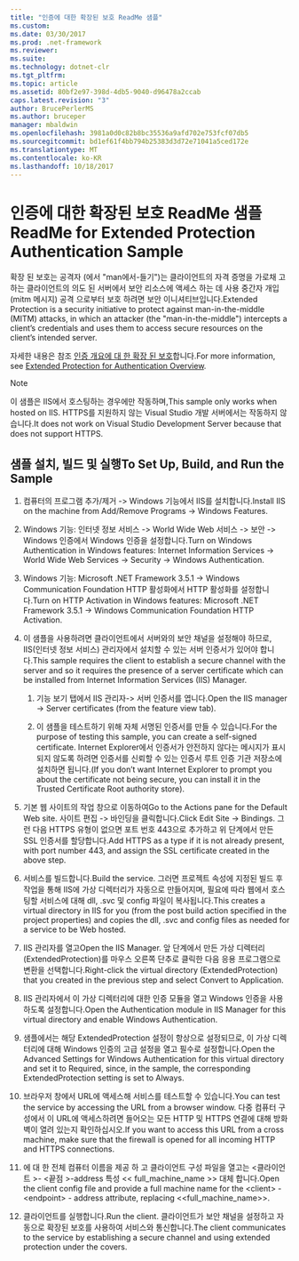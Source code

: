 ```yaml
---
title: "인증에 대한 확장된 보호 ReadMe 샘플"
ms.custom: 
ms.date: 03/30/2017
ms.prod: .net-framework
ms.reviewer: 
ms.suite: 
ms.technology: dotnet-clr
ms.tgt_pltfrm: 
ms.topic: article
ms.assetid: 80bf2e97-398d-4db5-9040-d96478a2ccab
caps.latest.revision: "3"
author: BrucePerlerMS
ms.author: bruceper
manager: mbaldwin
ms.openlocfilehash: 3981a0d0c82b8bc35536a9afd702e753fcf07db5
ms.sourcegitcommit: bd1ef61f4bb794b25383d3d72e71041a5ced172e
ms.translationtype: MT
ms.contentlocale: ko-KR
ms.lasthandoff: 10/18/2017
---
```

# <a name="readme-for-extended-protection-authentication-sample"></a><span data-ttu-id="a2657-102">인증에 대한 확장된 보호 ReadMe 샘플</span><span class="sxs-lookup"><span data-stu-id="a2657-102">ReadMe for Extended Protection Authentication Sample</span></span>
<span data-ttu-id="a2657-103">확장 된 보호는 공격자 (에서 "man에서-들기")는 클라이언트의 자격 증명을 가로채 고 하는 클라이언트의 의도 된 서버에서 보안 리소스에 액세스 하는 데 사용 중간자 개입 (mitm 메시지) 공격 으로부터 보호 하려면 보안 이니셔티브입니다.</span><span class="sxs-lookup"><span data-stu-id="a2657-103">Extended Protection is a security initiative to protect against man-in-the-middle (MITM) attacks, in which an attacker (the "man-in-the-middle") intercepts a client’s credentials and uses them to access secure resources on the client’s intended server.</span></span>  
  
 <span data-ttu-id="a2657-104">자세한 내용은 참조 [인증 개요에 대 한 확장 된 보호](../../../../docs/framework/wcf/feature-details/extended-protection-for-authentication-overview.md)합니다.</span><span class="sxs-lookup"><span data-stu-id="a2657-104">For more information, see [Extended Protection for Authentication Overview](../../../../docs/framework/wcf/feature-details/extended-protection-for-authentication-overview.md).</span></span>  
  
> [!NOTE]
>  <span data-ttu-id="a2657-105">이 샘플은 IIS에서 호스팅하는 경우에만 작동하며,</span><span class="sxs-lookup"><span data-stu-id="a2657-105">This sample only works when hosted on IIS.</span></span> <span data-ttu-id="a2657-106">HTTPS를 지원하지 않는 Visual Studio 개발 서버에서는 작동하지 않습니다.</span><span class="sxs-lookup"><span data-stu-id="a2657-106">It does not work on Visual Studio Development Server because that does not support HTTPS.</span></span>  
  
## <a name="to-set-up-build-and-run-the-sample"></a><span data-ttu-id="a2657-107">샘플 설치, 빌드 및 실행</span><span class="sxs-lookup"><span data-stu-id="a2657-107">To Set Up, Build, and Run the Sample</span></span>  
  
1.  <span data-ttu-id="a2657-108">컴퓨터의 프로그램 추가/제거 -> Windows 기능에서 IIS를 설치합니다.</span><span class="sxs-lookup"><span data-stu-id="a2657-108">Install IIS on the machine from Add/Remove Programs -> Windows Features.</span></span>  
  
2.  <span data-ttu-id="a2657-109">Windows 기능: 인터넷 정보 서비스 -> World Wide Web 서비스 -> 보안 -> Windows 인증에서 Windows 인증을 설정합니다.</span><span class="sxs-lookup"><span data-stu-id="a2657-109">Turn on Windows Authentication in Windows features: Internet Information Services -> World Wide Web Services -> Security -> Windows Authentication.</span></span>  
  
3.  <span data-ttu-id="a2657-110">Windows 기능: Microsoft .NET Framework 3.5.1 -> Windows Communication Foundation HTTP 활성화에서 HTTP 활성화를 설정합니다.</span><span class="sxs-lookup"><span data-stu-id="a2657-110">Turn on HTTP Activation in Windows features: Microsoft .NET Framework 3.5.1 -> Windows Communication Foundation HTTP Activation.</span></span>  
  
4.  <span data-ttu-id="a2657-111">이 샘플을 사용하려면 클라이언트에서 서버와의 보안 채널을 설정해야 하므로, IIS(인터넷 정보 서비스) 관리자에서 설치할 수 있는 서버 인증서가 있어야 합니다.</span><span class="sxs-lookup"><span data-stu-id="a2657-111">This sample requires the client to establish a secure channel with the server and so it requires the presence of a server certificate which can be installed from Internet Information Services (IIS) Manager.</span></span>  
  
    1.  <span data-ttu-id="a2657-112">기능 보기 탭에서 IIS 관리자-> 서버 인증서를 엽니다.</span><span class="sxs-lookup"><span data-stu-id="a2657-112">Open the IIS manager -> Server certificates (from the feature view tab).</span></span>  
  
    2.  <span data-ttu-id="a2657-113">이 샘플을 테스트하기 위해 자체 서명된 인증서를 만들 수 있습니다.</span><span class="sxs-lookup"><span data-stu-id="a2657-113">For the purpose of testing this sample, you can create a self-signed certificate.</span></span> <span data-ttu-id="a2657-114">Internet Explorer에서 인증서가 안전하지 않다는 메시지가 표시되지 않도록 하려면 인증서를 신뢰할 수 있는 인증서 루트 인증 기관 저장소에 설치하면 됩니다.</span><span class="sxs-lookup"><span data-stu-id="a2657-114">(If you don’t want Internet Explorer to prompt you about the certificate not being secure, you can install it in the Trusted Certificate Root authority store).</span></span>  
  
5.  <span data-ttu-id="a2657-115">기본 웹 사이트의 작업 창으로 이동하여</span><span class="sxs-lookup"><span data-stu-id="a2657-115">Go to the Actions pane for the Default Web site.</span></span> <span data-ttu-id="a2657-116">사이트 편집 -> 바인딩을 클릭합니다.</span><span class="sxs-lookup"><span data-stu-id="a2657-116">Click Edit Site -> Bindings.</span></span> <span data-ttu-id="a2657-117">그런 다음 HTTPS 유형이 없으면 포트 번호 443으로 추가하고 위 단계에서 만든 SSL 인증서를 할당합니다.</span><span class="sxs-lookup"><span data-stu-id="a2657-117">Add HTTPS as a type if it is not already present, with port number 443, and assign the SSL certificate created in the above step.</span></span>  
  
6.  <span data-ttu-id="a2657-118">서비스를 빌드합니다.</span><span class="sxs-lookup"><span data-stu-id="a2657-118">Build the service.</span></span> <span data-ttu-id="a2657-119">그러면 프로젝트 속성에 지정된 빌드 후 작업을 통해 IIS에 가상 디렉터리가 자동으로 만들어지며, 필요에 따라 웹에서 호스팅할 서비스에 대해 dll, .svc 및 config 파일이 복사됩니다.</span><span class="sxs-lookup"><span data-stu-id="a2657-119">This creates a virtual directory in IIS for you (from the post build action specified in the project properties) and copies the dll, .svc and config files as needed for a service to be Web hosted.</span></span>  
  
7.  <span data-ttu-id="a2657-120">IIS 관리자를 열고</span><span class="sxs-lookup"><span data-stu-id="a2657-120">Open the IIS Manager.</span></span> <span data-ttu-id="a2657-121">앞 단계에서 만든 가상 디렉터리(ExtendedProtection)를 마우스 오른쪽 단추로 클릭한 다음 응용 프로그램으로 변환을 선택합니다.</span><span class="sxs-lookup"><span data-stu-id="a2657-121">Right-click the virtual directory (ExtendedProtection) that you created in the previous step and select Convert to Application.</span></span>  
  
8.  <span data-ttu-id="a2657-122">IIS 관리자에서 이 가상 디렉터리에 대한 인증 모듈을 열고 Windows 인증을 사용하도록 설정합니다.</span><span class="sxs-lookup"><span data-stu-id="a2657-122">Open the Authentication module in IIS Manager for this virtual directory and enable Windows Authentication.</span></span>  
  
9. <span data-ttu-id="a2657-123">샘플에서는 해당 ExtendedProtection 설정이 항상으로 설정되므로, 이 가상 디렉터리에 대해 Windows 인증의 고급 설정을 열고 필수로 설정합니다.</span><span class="sxs-lookup"><span data-stu-id="a2657-123">Open the Advanced Settings for Windows Authentication for this virtual directory and set it to Required, since, in the sample, the corresponding ExtendedProtection setting is set to Always.</span></span>  
  
10. <span data-ttu-id="a2657-124">브라우저 창에서 URL에 액세스해 서비스를 테스트할 수 있습니다.</span><span class="sxs-lookup"><span data-stu-id="a2657-124">You can test the service by accessing the URL from a browser window.</span></span> <span data-ttu-id="a2657-125">다중 컴퓨터 구성에서 이 URL에 액세스하려면 들어오는 모든 HTTP 및 HTTPS 연결에 대해 방화벽이 열려 있는지 확인하십시오.</span><span class="sxs-lookup"><span data-stu-id="a2657-125">If you want to access this URL from a cross machine, make sure that the firewall is opened for all incoming HTTP and HTTPS connections.</span></span>  
  
11. <span data-ttu-id="a2657-126">에 대 한 전체 컴퓨터 이름을 제공 하 고 클라이언트 구성 파일을 열고는 \<클라이언트 >- \<끝점 >-address 특성 << full_machine_name >> 대체 합니다.</span><span class="sxs-lookup"><span data-stu-id="a2657-126">Open the client config file and provide a full machine name for the \<client> - \<endpoint> - address attribute, replacing <<full_machine_name>>.</span></span>  
  
12. <span data-ttu-id="a2657-127">클라이언트를 실행합니다.</span><span class="sxs-lookup"><span data-stu-id="a2657-127">Run the client.</span></span> <span data-ttu-id="a2657-128">클라이언트가 보안 채널을 설정하고 자동으로 확장된 보호를 사용하여 서비스와 통신합니다.</span><span class="sxs-lookup"><span data-stu-id="a2657-128">The client communicates to the service by establishing a secure channel and using extended protection under the covers.</span></span>
